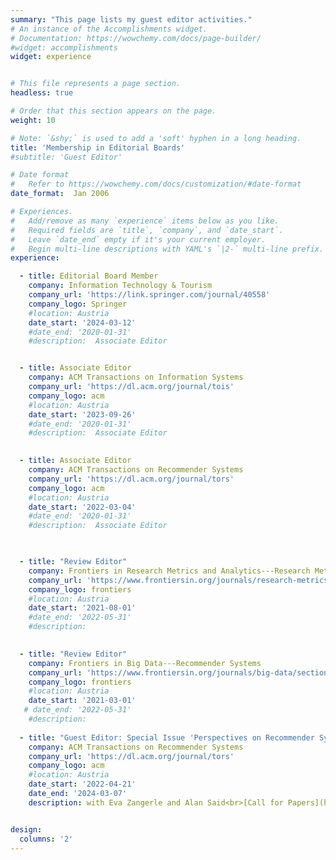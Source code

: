 ```yaml
---
summary: "This page lists my guest editor activities."
# An instance of the Accomplishments widget.
# Documentation: https://wowchemy.com/docs/page-builder/
#widget: accomplishments
widget: experience


# This file represents a page section.
headless: true

# Order that this section appears on the page.
weight: 10

# Note: `&shy;` is used to add a 'soft' hyphen in a long heading.
title: 'Membership in Editorial Boards'
#subtitle: 'Guest Editor'

# Date format
#   Refer to https://wowchemy.com/docs/customization/#date-format
date_format:  Jan 2006

# Experiences.
#   Add/remove as many `experience` items below as you like.
#   Required fields are `title`, `company`, and `date_start`.
#   Leave `date_end` empty if it's your current employer.
#   Begin multi-line descriptions with YAML's `|2-` multi-line prefix.
experience:

  - title: Editorial Board Member
    company: Information Technology & Tourism
    company_url: 'https://link.springer.com/journal/40558'
    company_logo: Springer
    #location: Austria
    date_start: '2024-03-12'
    #date_end: '2020-01-31'
    #description:  Associate Editor


  - title: Associate Editor
    company: ACM Transactions on Information Systems
    company_url: 'https://dl.acm.org/journal/tois'
    company_logo: acm
    #location: Austria
    date_start: '2023-09-26'
    #date_end: '2020-01-31'
    #description:  Associate Editor
 

  - title: Associate Editor
    company: ACM Transactions on Recommender Systems
    company_url: 'https://dl.acm.org/journal/tors'
    company_logo: acm
    #location: Austria
    date_start: '2022-03-04'
    #date_end: '2020-01-31'
    #description:  Associate Editor
 


  - title: "Review Editor"
    company: Frontiers in Research Metrics and Analytics---Research Methods
    company_url: 'https://www.frontiersin.org/journals/research-metrics-and-analytics/sections/research-methods'
    company_logo: frontiers
    #location: Austria
    date_start: '2021-08-01'
    #date_end: '2022-05-31'
    #description: 

    
  - title: "Review Editor"
    company: Frontiers in Big Data---Recommender Systems
    company_url: 'https://www.frontiersin.org/journals/big-data/sections/recommender-systems'
    company_logo: frontiers
    #location: Austria
    date_start: '2021-03-01'
   # date_end: '2022-05-31'
    #description:  
    
  - title: "Guest Editor: Special Issue 'Perspectives on Recommender Systems Evaluation'"
    company: ACM Transactions on Recommender Systems
    company_url: 'https://dl.acm.org/journal/tors'
    company_logo: acm
    #location: Austria
    date_start: '2022-04-21'
    date_end: '2024-03-07'
    description: with Eva Zangerle and Alan Said<br>[Call for Papers](https://dl.acm.org/pb-assets/static_journal_pages/tors/pdf/TORS-CfP-SI-Evaluation-1650479094177.pdf)<br>[Link to Special Issue](https://dl.acm.org/toc/tors/2024/2/1)<br>[See Editorial](/publications/bauer-2024-si-perspectives/)


design:
  columns: '2' 
---
```

